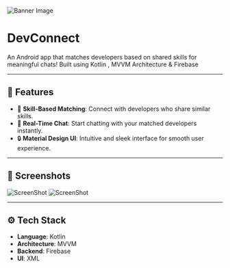 ![Banner Image](https://i.postimg.cc/Y0qXKKjx/Whats-App-Image-2025-01-02-at-18-38-21-07d20c6f.jpg)

# DevConnect
An Android app that matches developers based on shared skills for meaningful chats! Built using Kotlin , MVVM Architecture &amp; Firebase


---

## 🌟 Features
- 🚀 **Skill-Based Matching**: Connect with developers who share similar skills.
- 🎨 **Real-Time Chat**: Start chatting with your matched developers instantly.
- 🔒 **Material Design UI**: Intuitive and sleek interface for smooth user experience.

---

## 📱 Screenshots
![ScreenShot](https://i.postimg.cc/SN9BPL1K/Picsart-25-01-02-19-36-23-989.jpg)
![ScreenShot](https://i.postimg.cc/G360zgQN/Picsart-25-01-02-19-37-31-184.jpg)



---

## ⚙️ Tech Stack
- **Language**: Kotlin  
- **Architecture**: MVVM  
- **Backend**: Firebase  
- **UI**: XML 
